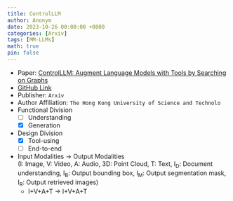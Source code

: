 ```yaml
---
title: ControlLLM
author: Anonym
date: 2023-10-26 00:00:00 +0800
categories: [Arxiv]
tags: [MM-LLMs]
math: true
pin: false
---
```


- Paper: [ControlLLM: Augment Language Models with Tools by Searching on Graphs](https://arxiv.org/abs/2310.17796)
- [GitHub Link](https://github.com/OpenGVLab/ControlLLM)
- Publisher: `Arxiv`
- Author Affiliation: `The Hong Kong University of Science and Technolo`
- Functional Division
  + [ ] Understanding
  + [x] Generation
- Design Division
  + [x] Tool-using
  + [ ] End-to-end
- Input Modalities $\rightarrow$ Output Modalities <br />(I: Image, V: Video, A: Audio, 3D: Point Cloud, T: Text, I<sub>D</sub>: Document understanding, I<sub>B</sub>: Output bounding box, I<sub>M</sub>: Output segmentation mask, I<sub>R</sub>: Output retrieved images)
  + I+V+A+T $\rightarrow$ I+V+A+T

